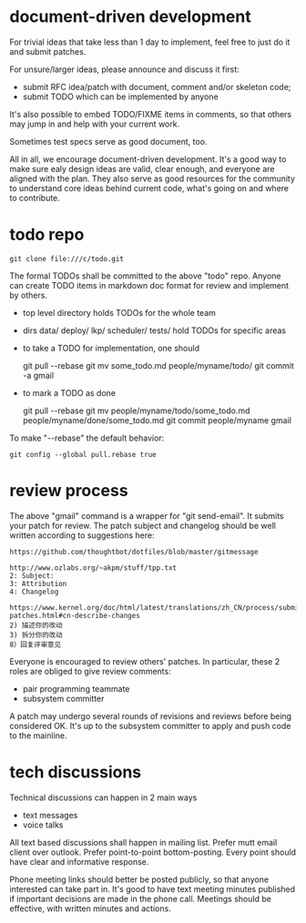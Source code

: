document-driven development
===========================

For trivial ideas that take less than 1 day to implement, feel free to just
do it and submit patches.

For unsure/larger ideas, please announce and discuss it first:
- submit RFC idea/patch with document, comment and/or skeleton code;
- submit TODO which can be implemented by anyone

It's also possible to embed TODO/FIXME items in comments, so that others may
jump in and help with your current work.

Sometimes test specs serve as good document, too.

All in all, we encourage document-driven development. It's a good way to make
sure ealy design ideas are valid, clear enough, and everyone are aligned with
the plan. They also serve as good resources for the community to understand
core ideas behind current code, what's going on and where to contribute.

todo repo
=========

	git clone file:///c/todo.git

The formal TODOs shall be committed to the above "todo" repo.
Anyone can create TODO items in markdown doc format for review and implement by others.

- top level directory holds TODOs for the whole team
- dirs data/ deploy/ lkp/ scheduler/ tests/ hold TODOs for specific areas

- to take a TODO for implementation, one should

	git pull --rebase
	git mv some_todo.md people/myname/todo/
	git commit -a
	gmail

- to mark a TODO as done

	git pull --rebase
	git mv people/myname/todo/some_todo.md people/myname/done/some_todo.md
	git commit people/myname
	gmail

To make "--rebase" the default behavior:

	git config --global pull.rebase true

review process
==============

The above "gmail" command is a wrapper for "git send-email".
It submits your patch for review. The patch subject and changelog
should be well written according to suggestions here:

	https://github.com/thoughtbot/dotfiles/blob/master/gitmessage

	http://www.ozlabs.org/~akpm/stuff/tpp.txt
	2: Subject:
	3: Attribution
	4: Changelog

	https://www.kernel.org/doc/html/latest/translations/zh_CN/process/submitting-patches.html#cn-describe-changes
	2) 描述你的改动
	3) 拆分你的改动
	8）回复评审意见

Everyone is encouraged to review others' patches. In particular, these 2 roles
are obliged to give review comments:

- pair programming teammate
- subsystem committer

A patch may undergo several rounds of revisions and reviews before being
considered OK. It's up to the subsystem committer to apply and push code
to the mainline.

tech discussions
================

Technical discussions can happen in 2 main ways
- text messages
- voice talks

All text based discussions shall happen in mailing list. Prefer mutt email
client over outlook. Prefer point-to-point bottom-posting. Every point should
have clear and informative response.

Phone meeting links should better be posted publicly, so that anyone interested
can take part in. It's good to have text meeting minutes published if important
decisions are made in the phone call. Meetings should be effective, with
written minutes and actions.
